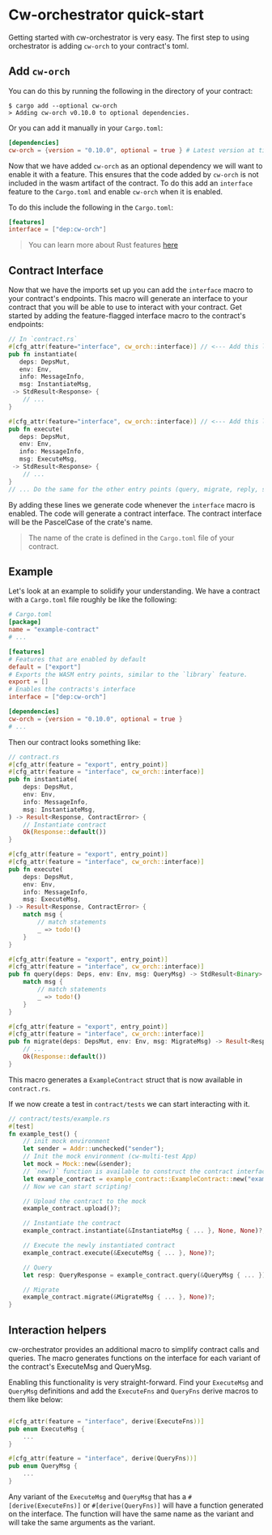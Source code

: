 # Cw-orchestrator quick-start

Getting started with cw-orchestrator is very easy. The first step to using orchestrator is adding `cw-orch` to your contract's toml.

## Add `cw-orch`

You can do this by running the following in the directory of your contract:

```shell
$ cargo add --optional cw-orch
> Adding cw-orch v0.10.0 to optional dependencies.
```

Or you can add it manually in your `Cargo.toml`:

```toml
[dependencies]
cw-orch = {version = "0.10.0", optional = true } # Latest version at time of writing
```

Now that we have added `cw-orch` as an optional dependency we will want to enable it with a feature. This ensures that the code added by `cw-orch` is not included in the wasm artifact of the contract. To do this add an `interface` feature to the `Cargo.toml` and enable `cw-orch` when it is enabled.

To do this include the following in the `Cargo.toml`:

```toml
[features]
interface = ["dep:cw-orch"]
```

> You can learn more about Rust features [here](TODO)

## Contract Interface

Now that we have the imports set up you can add the `interface` macro to your contract's endpoints. This macro will generate an interface to your contract that you will be able to use to interact with your contract. Get started by adding the feature-flagged interface macro to the contract's endpoints:

```rust
// In `contract.rs`
#[cfg_attr(feature="interface", cw_orch::interface)] // <--- Add this line
pub fn instantiate(
   deps: DepsMut,
   env: Env,
   info: MessageInfo,
   msg: InstantiateMsg,
 -> StdResult<Response> {
    // ...
}

#[cfg_attr(feature="interface", cw_orch::interface)] // <--- Add this line
pub fn execute(
   deps: DepsMut,
   env: Env,
   info: MessageInfo,
   msg: ExecuteMsg,
 -> StdResult<Response> {
    // ...
}
// ... Do the same for the other entry points (query, migrate, reply, sudo)
```

By adding these lines we generate code whenever the `interface` macro is enabled.
The code will generate a contract interface. The contract interface will be the PascelCase of the crate's name.

> The name of the crate is defined in the `Cargo.toml` file of your contract.

## Example

Let's look at an example to solidify your understanding.
We have a contract with a `Cargo.toml` file roughly be like the following:

```toml
# Cargo.toml
[package]
name = "example-contract"
# ...

[features]
# Features that are enabled by default
default = ["export"]
# Exports the WASM entry points, similar to the `library` feature.
export = []
# Enables the contracts's interface
interface = ["dep:cw-orch"]

[dependencies]
cw-orch = {version = "0.10.0", optional = true }
# ...
```

Then our contract looks something like:

```rust
// contract.rs
#[cfg_attr(feature = "export", entry_point)]
#[cfg_attr(feature = "interface", cw_orch::interface)]
pub fn instantiate(
    deps: DepsMut,
    env: Env,
    info: MessageInfo,
    msg: InstantiateMsg,
) -> Result<Response, ContractError> {
    // Instantiate contract
    Ok(Response::default())
}

#[cfg_attr(feature = "export", entry_point)]
#[cfg_attr(feature = "interface", cw_orch::interface)]
pub fn execute(
    deps: DepsMut,
    env: Env,
    info: MessageInfo,
    msg: ExecuteMsg,
) -> Result<Response, ContractError> {
    match msg {
        // match statements
        _ => todo!()
    }
}

#[cfg_attr(feature = "export", entry_point)]
#[cfg_attr(feature = "interface", cw_orch::interface)]
pub fn query(deps: Deps, env: Env, msg: QueryMsg) -> StdResult<Binary> {
    match msg {
        // match statements
        _ => todo!()
    }
}

#[cfg_attr(feature = "export", entry_point)]
#[cfg_attr(feature = "interface", cw_orch::interface)]
pub fn migrate(deps: DepsMut, env: Env, msg: MigrateMsg) -> Result<Response, ContractError> {
    // ...
    Ok(Response::default())
}
```

This macro generates a `ExampleContract` struct that is now available in `contract.rs`.

If we now create a test in `contract/tests` we can start interacting with it. 

```rust
// contract/tests/example.rs
#[test] 
fn example_test() {
    // init mock environment 
    let sender = Addr::unchecked("sender");
    // Init the mock environment (cw-multi-test App)
    let mock = Mock::new(&sender);
    // `new()` function is available to construct the contract interface
    let example_contract = example_contract::ExampleContract::new("example_contract", mock);
    // Now we can start scripting! 

    // Upload the contract to the mock
    example_contract.upload()?;

    // Instantiate the contract
    example_contract.instantiate(&InstantiateMsg { ... }, None, None)?;

    // Execute the newly instantiated contract 
    example_contract.execute(&ExecuteMsg { ... }, None)?;

    // Query 
    let resp: QueryResponse = example_contract.query(&QueryMsg { ... })?;

    // Migrate 
    example_contract.migrate(&MigrateMsg { ... }, None)?;
}
```

## Interaction helpers

cw-orchestrator provides an additional macro to simplify contract calls and queries. The macro generates functions on the interface for each variant of the contract's ExecuteMsg and QueryMsg.

Enabling this functionality is very straight-forward. Find your `ExecuteMsg` and `QueryMsg` definitions and add the `ExecuteFns` and `QueryFns` derive macros to them like below:  

```rust

#[cfg_attr(feature = "interface", derive(ExecuteFns))]
pub enum ExecuteMsg {
    ...
}

#[cfg_attr(feature = "interface", derive(QueryFns))]
pub enum QueryMsg {
    ...
}
```

Any variant of the `ExecuteMsg` and `QueryMsg` that has a `#[derive(ExecuteFns)]` or `#[derive(QueryFns)]` will have a function generated on the interface. The function will have the same name as the variant and will take the same arguments as the variant.
